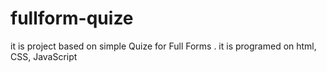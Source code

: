 # fullform-quize
it is project based on simple Quize for Full Forms . it is programed on html, CSS, JavaScript
